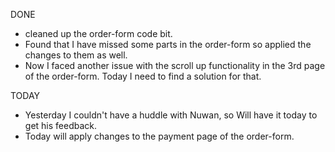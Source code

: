 DONE
- cleaned up the order-form code bit. 
- Found that I have missed some parts in the order-form so applied the changes to them as well. 
- Now I faced another issue with the scroll up functionality in the 3rd page of the order-form. Today I need to find a solution for that. 

TODAY
- Yesterday I couldn't have a huddle with Nuwan, so Will have it today to get his feedback.
- Today will apply changes to the payment page of the order-form.